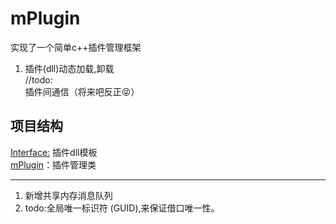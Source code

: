 # mPlugin  
实现了一个简单c++插件管理框架  
1. 插件(dll)动态加载,卸载   
//todo:  
插件间通信（将来吧反正:stuck_out_tongue_closed_eyes:）

## 项目结构  
[Interface:](https://github.com/huaqfantasy/mPlugin/tree/master/Interface)  插件dll模板  
[mPlugin](https://github.com/huaqfantasy/mPlugin/tree/master/mPlugin)：插件管理类

-------------------------------------------------------------------
1. 新增共享内存消息队列
2. todo:全局唯一标识符 (GUID),来保证借口唯一性。
